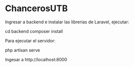 ChancerosUTB
============

Ingresar a backend e instalar las librerías de Laravel, ejecutar:

  cd backend
  composer install

Para ejecutar el servidor:

  php artisan serve

Ingesar a http://localhost:8000
